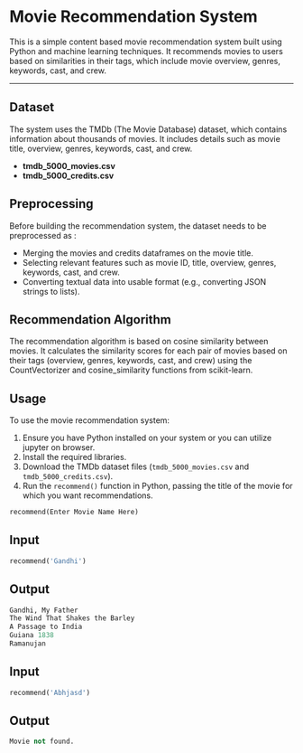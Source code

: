 # Movie Recommendation System

This is a simple content based movie recommendation system built using Python and machine learning techniques. It recommends movies to users based on similarities in their tags, which include movie overview, genres, keywords, cast, and crew.

---
## Dataset

The system uses the TMDb (The Movie Database) dataset, which contains information about thousands of movies. It includes details such as movie title, overview, genres, keywords, cast, and crew.

- **tmdb_5000_movies.csv**
- **tmdb_5000_credits.csv**

## Preprocessing

Before building the recommendation system, the dataset needs to be preprocessed as :

- Merging the movies and credits dataframes on the movie title.
- Selecting relevant features such as movie ID, title, overview, genres, keywords, cast, and crew.
- Converting textual data into usable format (e.g., converting JSON strings to lists).

## Recommendation Algorithm

The recommendation algorithm is based on cosine similarity between movies. It calculates the similarity scores for each pair of movies based on their tags (overview, genres, keywords, cast, and crew) using the CountVectorizer and cosine_similarity functions from scikit-learn.

## Usage

To use the movie recommendation system:

1. Ensure you have Python installed on your system or you can utilize jupyter on browser.
2. Install the required libraries.
3. Download the TMDb dataset files (`tmdb_5000_movies.csv` and `tmdb_5000_credits.csv`).
4. Run the `recommend()` function in Python, passing the title of the movie for which you want recommendations.

```python
recommend(Enter Movie Name Here)
```

## Input
```python
recommend('Gandhi')
```
## Output
```python
Gandhi, My Father
The Wind That Shakes the Barley
A Passage to India
Guiana 1838
Ramanujan
```
## Input
```python
recommend('Abhjasd')
```
## Output
```python
Movie not found.
```

